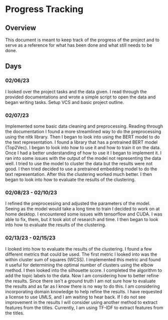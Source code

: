# Progress Tracking

## Overview

This document is meant to keep track of the progress of the project and to serve as a reference for what has been done and what still needs to be done.

## Days

### 02/06/23
I looked over the project tasks and the data given. I read through the provided documentations
and wrote a simple script to open the data and began writing tasks. Setup VCS and basic project outline.

### 02/07/23
Implemented some basic data cleaning and preprocessing. Reading through the documentation I found a
more streamlined way to do the preprocessing using the nltk library. Then I began to look into using
the BERT model to do the text representation. I found a library that has a pretrained BERT model (Top2Vec).
I began to look into how to use it and how to train it on the data. Once I had a better understanding of 
how to use it I began to implement it. I ran into some issues with the output of the model not representing 
the data well. I tried to use the model to cluster the data but the results were not good. I then tried decided
to use a pretrained embedding model to do the text representation. After this the clustering worked much better.
I then began to look into how to evaluate the results of the clustering.

### 02/08/23 - 02/10/23
I refined the preprocessing and adjusted the parameters of the model. Seeing as the model would take a long time to 
train I decided to work on at home desktop. I encountered some issues with tensorflow and CUDA. I was able to fix, them,
but it took alot of research and time. I then began to look into how to evaluate the results of the clustering.

### 02/13/23 - 02/15/23
I looked into how to evaluate the results of the clustering. I found a few different metrics that could be used.
The first metric I looked into was the within cluster sum of squares (WCSS). I implemented this metric and found it 
useful for determining the optimal number of clusters using the elbow method. I then looked into the silhouette score. 
I completed the algorithm to add the topic labels to the data. Now I am considering how to better refine the results.
Since there isn't a ground truth I am not sure how to evaluate the results and as far as I know there is no way to 
do this. I am considering incorporating domain knowledge to help refine the results. I have requested a license to use
UMLS, and I am waiting to hear back. If I do not see improvement in the results I will consider using another method to
extract features from the titles. Currently, I am using TF-IDF to extract features from the titles.